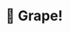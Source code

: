---
title: "🍇 Grape!"
snippet: "Grape is a collection of recipes for everyone. It's going to be the last fitness app you'll ever need."
isDraft: false
image: {
    src: "./images/grape/cover.png",
    alt: "Screenshots of the Grape App",
}
category: "SaaS"
isFeatured: false
tags: [React, Ionic, TypeScript, Tailwind]
liveUrl: "https://grape.sassywares.com"
repoUrl: "https://github.com/thekayshawn/grapes-pwa"
releaseDate: "2023-12-06 21:30"
relatedBlogs:
- meet-grape-recipes-for-great-people
---
